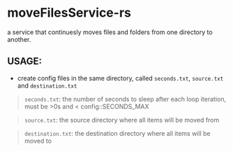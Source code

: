 # moveFilesService-rs
a service that continuesly moves files and folders from one directory to another.

## USAGE:
- create config files in the same directory, called `seconds.txt`, `source.txt` and `destination.txt`
> `seconds.txt`: the number of seconds to sleep after each loop iteration, must be >0s and < config::SECONDS_MAX

> `source.txt`: the source directory where all items will be moved from

> `destination.txt`: the destination directory where all items will be moved to

